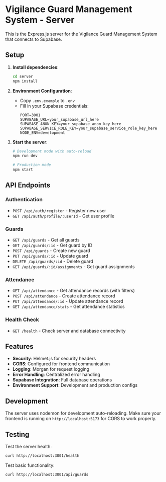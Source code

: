 # Vigilance Guard Management System - Server

This is the Express.js server for the Vigilance Guard Management System that connects to Supabase.

## Setup

1. **Install dependencies**:

   ```bash
   cd server
   npm install
   ```

2. **Environment Configuration**:

   - Copy `.env.example` to `.env`
   - Fill in your Supabase credentials:
     ```
     PORT=3001
     SUPABASE_URL=your_supabase_url_here
     SUPABASE_ANON_KEY=your_supabase_anon_key_here
     SUPABASE_SERVICE_ROLE_KEY=your_supabase_service_role_key_here
     NODE_ENV=development
     ```

3. **Start the server**:

   ```bash
   # Development mode with auto-reload
   npm run dev

   # Production mode
   npm start
   ```

## API Endpoints

### Authentication

- `POST /api/auth/register` - Register new user
- `GET /api/auth/profile/:userId` - Get user profile

### Guards

- `GET /api/guards` - Get all guards
- `GET /api/guards/:id` - Get guard by ID
- `POST /api/guards` - Create new guard
- `PUT /api/guards/:id` - Update guard
- `DELETE /api/guards/:id` - Delete guard
- `GET /api/guards/:id/assignments` - Get guard assignments

### Attendance

- `GET /api/attendance` - Get attendance records (with filters)
- `POST /api/attendance` - Create attendance record
- `PUT /api/attendance/:id` - Update attendance record
- `GET /api/attendance/stats` - Get attendance statistics

### Health Check

- `GET /health` - Check server and database connectivity

## Features

- **Security**: Helmet.js for security headers
- **CORS**: Configured for frontend communication
- **Logging**: Morgan for request logging
- **Error Handling**: Centralized error handling
- **Supabase Integration**: Full database operations
- **Environment Support**: Development and production configs

## Development

The server uses nodemon for development auto-reloading. Make sure your frontend is running on `http://localhost:5173` for CORS to work properly.

## Testing

Test the server health:

```bash
curl http://localhost:3001/health
```

Test basic functionality:

```bash
curl http://localhost:3001/api/guards
```
